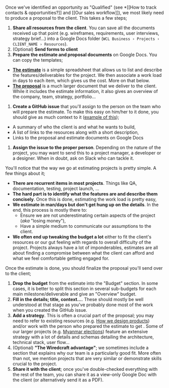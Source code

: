 Once we've identified an opportunity as "Qualified" (see *[[How to track contacts & opportunities?]] and [[Our sales workflow]]), we most likely need to produce a proposal to the client. This takes a few steps;

1. **Share all resources from the client**. You can save all the documents received up that point (e.g. wireframes, requirements, user interviews, strategy brief...) into a Google Docs folder (`WCL Business › Projects › CLIENT_NAME › Resources`).
1. (Optional) **Send forms to client**
1. **Prepare the estimate and proposal documents** on Google Docs. You can copy the templates;
  - **[The estimate](https://docs.google.com/spreadsheets/d/1Rm5sLyNRPfyAHSn1fFT3pDI0DaQz4rrcC-iGvL5uYXg/edit#gid=0)** is a simple spreadsheet that allows us to list and describe the features/deliverables for the project. We then associate a work load in days to each item, which gives us the cost. More on that below.
  - **[The proposal](https://docs.google.com/document/d/1G-85aBaMfkWUFGV8QSgKLYD-jpbOBJy6EO9cSdBHvN4/edit#heading=h.gunwswcnh42l)** is a much larger document that we deliver to the client. While it includes the estimate information, it also gives an overview of the company, team, strategy, portfolio...
1. **Create a GitHub issue** that you'll assign to the person on the team who will prepare the estimate. To make this easy on him/her to it done, you should give as much context to it ([example of this](https://github.com/Wiredcraft/sales/issues/59));
  - A summary of who the client is and what he wants to build,
  - A list of links to the resources along with a short description,
  - Links to the proposal and estimate documents on Google Docs
1. **Assign the issue to the proper person**. Depending on the nature of the project, you may want to send this to a project manager, a developer or a designer. When in doubt, ask on Slack who can tackle it.

You'll notice that the way we go at estimating projects is pretty simple. A few things about it;

- **There are recurrent items in most projects**. Things like QA, documentation, testing, project launch, ...
- **The hard part is to identify what the features are and describe them concisely**. Once this is done, estimating the work load is pretty easy,
- **We estimate in man/days but don't get hung up on the details**. In the end, this process is mostly there to:
  - Ensure we are not underestimating certain aspects of the project (*aka* "losing money"),
  - Have a simple medium to communicate our assumptions to the client.
- **We often end up tweaking the budget a lot** either to fit the client's resources or our gut feeling with regards to overall difficulty of the project. Projects always have a lot of imponderables, estimates are all about finding a compromise between what the client can afford and what we feel comfortable getting engaged for.

Once the estimate is done, you should finalize the proposal you'll send over to the client;

1. **Drop the budget** from the estimate into the "Budget" section. In some cases, it is better to split this section in several sub-budgets for each main milestone/deliverable and give an "Overview" budget.
1. **Fill in the details; title, context...**. These should mostly be well understood at that stage as you've probably done most of the work when you created the GitHub issue.
1. **Add a strategy**. This is often a crucial part of the proposal; you may need to refer to existing resources (e.g. [How we design products](https://wiredcraft.com/blog/how-we-design-products/)) and/or work with the person who prepared the estimate to get . Some of our larger projects (e.g. [Myanmar elections](https://drive.google.com/a/wiredcraft.com/file/d/0B1cjUQNjdmJMamxIRWRLekk2eVU/view)) feature an extensive strategy with a lot of details and schemas detailing the architecture, technical stack, user flow...
1. (Optional) **"The Wiredcraft advantage"**; we sometimes include a section that explains why our team is a particularly good fit. More often than not, we mention projects that are very similar or demonstrate skills crucial to the project.
1. **Share it with the client**; once you've double-checked everything with the rest of the team, you can share it as a view-only Google Doc with the client (or alternatively send it as a PDF).